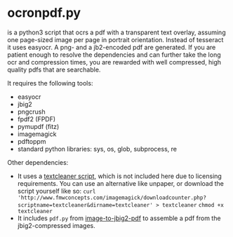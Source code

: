 # ocronpdf.py

is a python3 script that ocrs a pdf with a transparent text overlay, assuming one page-sized image per page in portrait orientation. Instead of tesseract it uses easyocr. A png- and a jb2-encoded pdf are generated. If you are patient enough to resolve the dependencies and can further take the long ocr and compression times, you are rewarded with well compressed, high quality pdfs that are searchable. 

It requires the following tools:
- easyocr 
- jbig2
- pngcrush
- fpdf2 (FPDF)
- pymupdf (fitz)
- imagemagick 
- pdftoppm
- standard python libraries: sys, os, glob, subprocess, re

Other dependencies: 
- It uses a [textcleaner script](http://www.fmwconcepts.com/imagemagick/textcleaner/index.php), which is not included here due to licensing requirements. 
You can use an alternative like unpaper, or download the script yourself like so:
`curl 'http://www.fmwconcepts.com/imagemagick/downloadcounter.php?scriptname=textcleaner&dirname=textcleaner' > textcleaner`
`chmod +x textcleaner`
- It includes `pdf.py` from [image-to-jbig2-pdf](https://github.com/2m/image-to-jbig2-pdf/tree/master) to assemble a pdf from the jbig2-compressed images.


